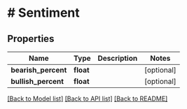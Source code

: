 # # Sentiment

## Properties

Name | Type | Description | Notes
------------ | ------------- | ------------- | -------------
**bearish_percent** | **float** |  | [optional]
**bullish_percent** | **float** |  | [optional]

[[Back to Model list]](../../README.md#models) [[Back to API list]](../../README.md#endpoints) [[Back to README]](../../README.md)
